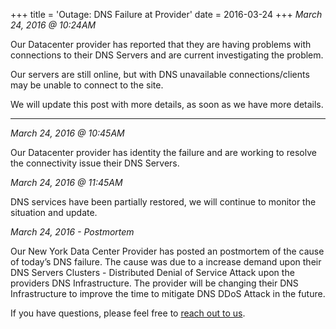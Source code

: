 +++
title = 'Outage: DNS Failure at Provider'
date = 2016-03-24
+++
_March 24, 2016 @ 10:24AM_

Our Datacenter provider has reported that they are having problems with connections to their DNS Servers and are current investigating the problem.

Our servers are still online, but with DNS unavailable connections/clients may be unable to connect to the site.

We will update this post with more details, as soon as we have more details.

---

_March 24, 2016 @ 10:45AM_

Our Datacenter provider has identity the failure and are working to resolve the connectivity issue their DNS Servers.

_March 24, 2016 @ 11:45AM_

DNS services have been partially restored, we will continue to monitor the situation and update.

_March 24, 2016 - Postmortem_

Our New York Data Center Provider has posted an postmortem of the cause of today’s DNS failure. The cause was due to a increase demand upon their DNS Servers Clusters - Distributed Denial of Service Attack upon the providers DNS Infrastructure. The provider will be changing their DNS Infrastructure to improve the time to mitigate DNS DDoS Attack in the future.

If you have questions, please feel free to [reach out to us](https://madscitech.com/about/contact/).